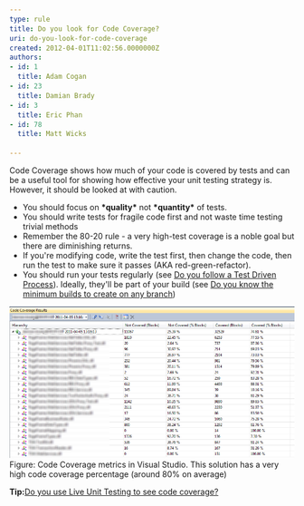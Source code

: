 ```yaml
---
type: rule
title: Do you look for Code Coverage?
uri: do-you-look-for-code-coverage
created: 2012-04-01T11:02:56.0000000Z
authors:
- id: 1
  title: Adam Cogan
- id: 23
  title: Damian Brady
- id: 3
  title: Eric Phan
- id: 78
  title: Matt Wicks

---
```


 
Code Coverage shows how much of your code is covered by tests and can be a useful tool for showing how effective your unit testing strategy is.  However, it should be looked at with caution.​​
 
- You should focus on **\*quality\*** not **\*quantity\*** of tests.
- You should write tests for fragile code first and not waste time testing trivial methods
- Remember the 80-20 rule - a very high-test coverage is a noble goal but there are diminishing returns.
- If you're modifying code, write the test first, then change the code, then run the test to make sure it passes (AKA red-green-refactor).
- You should run your tests regularly (see [Do you follow a Test Driven Process](/_layouts/15/FIXUPREDIRECT.ASPX?WebId=3dfc0e07-e23a-4cbb-aac2-e778b71166a2&TermSetId=07da3ddf-0924-4cd2-a6d4-a4809ae20160&TermId=53774ecb-3e5b-4985-89e9-3a57c2737e4c)). Ideally, they'll be part of your build (see [Do you know the minimum builds to create on any branch](http://www.ssw.com.au/ssw/Standards/Rules/RulesToBetterVersionControlwithTFS%28AKASourceControl%29.aspx#MinimumBuilds))

![CodeCoverage_blurred.png](CodeCoverage2010.png)Figure: Code Coverage metrics in Visual Studio. This solution has a very high code coverage percentage (around 80% on average)

**​Tip:**[Do you use Live Unit Testing to see code coverage?](https://www.ssw.com.au/SSW/Standards/Rules/RulesToBetterUnitTests.aspx#CodeCoverage)

